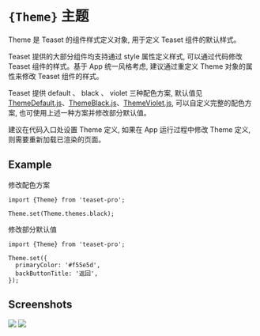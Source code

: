 # `{Theme}` 主题

Theme 是 Teaset 的组件样式定义对象, 用于定义 Teaset 组件的默认样式。

Teaset 提供的大部分组件均支持通过 style 属性定义样式, 可以通过代码修改 Teaset 组件的样式。基于 App 统一风格考虑, 建议通过重定义 Theme 对象的属性来修改 Teaset 组件的样式。

Teaset 提供 default 、 black 、 violet 三种配色方案, 默认值见[ThemeDefault.js](/themes/ThemeDefault.js)、[ThemeBlack.js](/themes/ThemeBlack.js)、[ThemeViolet.js](/themes/ThemeViolet.js), 可以自定义完整的配色方案, 也可使用上述一种方案并修改部分默认值。

建议在代码入口处设置 Theme 定义, 如果在 App 运行过程中修改 Theme 定义, 则需要重新加载已渲染的页面。

## Example
修改配色方案
```
import {Theme} from 'teaset-pro';

Theme.set(Theme.themes.black);

```

修改部分默认值
```
import {Theme} from 'teaset-pro';

Theme.set({
  primaryColor: '#f55e5d',
  backButtonTitle: '返回',
});

```

## Screenshots
![](../../screenshots/00a-Theme2.png) ![](../../screenshots/00a-Theme3.png)
